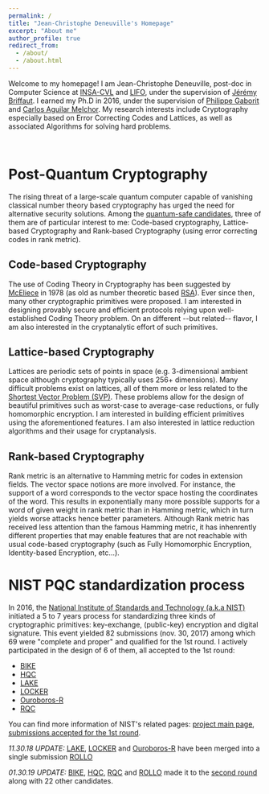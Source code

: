 ```yaml
---
permalink: /
title: "Jean-Christophe Deneuville's Homepage"
excerpt: "About me"
author_profile: true
redirect_from: 
  - /about/
  - /about.html
---
```


Welcome to my homepage! I am Jean-Christophe Deneuville, post-doc in Computer Science at [INSA-CVL](http://www.insa-centrevaldeloire.fr/fr/) and [LIFO](https://www.univ-orleans.fr/lifo/), under the supervision of [Jérémy Briffaut](https://www.univ-orleans.fr/lifo/pageperso.php?lang=fr&id=63). I earned my Ph.D in 2016, under the supervision of [Philippe Gaborit](http://www.unilim.fr/pages_perso/philippe.gaborit/) and [Carlos Aguilar Melchor](http://www.irit.fr/spip.php?page=annuaire&code=8292). My research interests include Cryptography especially based on Error Correcting Codes and Lattices, as well as associated Algorithms for solving hard problems.

<br/>

Post-Quantum Cryptography
======
The rising threat of a large-scale quantum computer capable of vanishing classical number theory based cryptography has urged the need for alternative security solutions. Among the [quantum-safe candidates](https://en.wikipedia.org/wiki/Post-quantum_cryptography), three of them are of particular interest to me: Code-based cryptography, Lattice-based Cryptography and Rank-based Cryptography (using error correcting codes in rank metric).

Code-based Cryptography
------
The use of Coding Theory in Cryptography has been suggested by [McEliece](https://en.wikipedia.org/wiki/McEliece_cryptosystem) in 1978 (as old as number theoretic based [RSA](https://en.wikipedia.org/wiki/RSA_(cryptosystem))). Ever since then, many other cryptographic primitives were proposed. I am interested in designing provably secure and efficient protocols relying upon well-established Coding Theory problem. On an different --but related-- flavor, I am also interested in the cryptanalytic effort of such primitives.

Lattice-based Cryptography
------
Lattices are periodic sets of points in space (e.g. 3-dimensional ambient space although cryptography typically uses 256+ dimensions). Many difficult problems exist on lattices, all of them more or less related to the [Shortest Vector Problem (SVP)](https://en.wikipedia.org/wiki/Lattice_problem). These problems allow for the design of beautiful primitives such as worst-case to average-case reductions, or fully homomorphic encryption. I am interested in building efficient primitives using the aforementioned features. I am also interested in lattice reduction algorithms and their usage for cryptanalysis.

Rank-based Cryptography
------
Rank metric is an alternative to Hamming metric for codes in extension fields. The vector space notions are more involved. For instance, the support of a word corresponds to the vector space hosting the coordinates of the word. This results in exponentially many more possible supports for a word of given weight in rank metric than in Hamming metric, which in turn yields worse attacks hence better parameters. 
Although Rank metric has received less attention than the famous Hamming metric, it has inhenrently different properties that may enable features that are not reachable with usual code-based cryptography (such as Fully Homomorphic Encryption, Identity-based Encryption, etc...). 

NIST PQC standardization process 
======
In 2016, the [National Institute of Standards and Technology (a.k.a NIST)](https://www.nist.gov/) initiated a 5 to 7 years process for standardizing three kinds of cryptographic primitives: key-exchange, (public-key) encryption and digital signature. This event yielded 82 submissions (nov. 30, 2017) among which 69 were "complete and proper" and qualified for the 1st round. I actively participated in the design of 6 of them, all accepted to the 1st round:
* [BIKE](http://bikesuite.org/)
* [HQC](https://pqc-hqc.org/)
* [LAKE](http://nicolas-aragon.fr/lake/)
* [LOCKER](http://nicolas-aragon.fr/locker/)
* [Ouroboros-R](https://pqc-ouroborosr.org/)
* [RQC](https://pqc-rqc.org/)

You can find more information of NIST's related pages: [project main page](https://csrc.nist.gov/projects/post-quantum-cryptography), [submissions accepted for the 1st round](https://csrc.nist.gov/Projects/Post-Quantum-Cryptography/Round-1-Submissions).

*11.30.18 UPDATE:* [LAKE](http://nicolas-aragon.fr/lake/), [LOCKER](http://nicolas-aragon.fr/locker/) and [Ouroboros-R](https://pqc-ouroborosr.org/) have been merged into a single submission [ROLLO](https://pqc-rollo.org/)

*01.30.19 UPDATE:* [BIKE](http://bikesuite.org/), [HQC](https://pqc-hqc.org/), [RQC](https://pqc-rqc.org/) and [ROLLO](https://pqc-rollo.org/) made it to the [second round](https://csrc.nist.gov/Projects/Post-Quantum-Cryptography/Round-2-Submissions) along with 22 other candidates.




